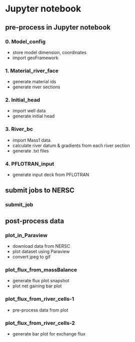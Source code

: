 # Jupyter notebook
## pre-process in Jupyter notebook

### 0. Model_config
* store model dimension, coordinates
* import geoFramework

### 1. Material_river_face
* generate material ids
* generate river sections

### 2. Initial_head
* import well data
* generate initial head

### 3. River_bc
* import Mass1 data
* calculate river datum & gradients from each river section
* generate .txt files

### 4. PFLOTRAN_input
* generate input deck from PFLOTRAN

## submit jobs to NERSC
### submit_job

## post-process data

### plot_in_Paraview
* download data from NERSC
* plot dataset using Paraview
* convert jpeg to gif

### plot_flux_from_massBalance
* generate flux plot snapshot
* plot net gaining bar plot

### plot_flux_from_river_cells-1
* pre-process data from plot

### plot_flux_from_river_cells-2
* generate bar plot for exchange flux
